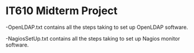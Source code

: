 # IT610 Midterm Project

-OpenLDAP.txt contains all the steps taking to set up OpenLDAP software.

-NagiosSetUp.txt contains all the steps taking to set up Nagios monitor software. 


